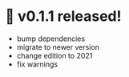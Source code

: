 # 🎉 v0.1.1 released!

- bump dependencies
- migrate to newer version
- change edition to 2021
- fix warnings
